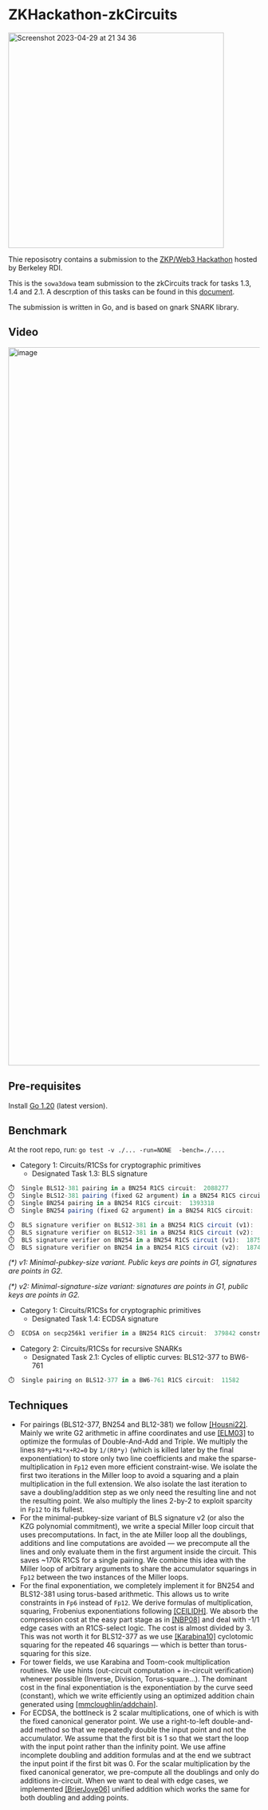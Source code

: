 # ZKHackathon-zkCircuits
<img width="432" alt="Screenshot 2023-04-29 at 21 34 36" src="https://user-images.githubusercontent.com/16170090/235321077-c409674c-3f08-40bd-be8c-54e660bb1225.png">

Thie reposisotry contains a submission to the [ZKP/Web3 Hackathon](https://zk-hacking.org/) hosted by Berkeley RDI.

This is the `sowa3dowa` team submission to the zkCircuits track for tasks 1.3, 1.4 and 2.1. A descrption of this tasks can be found in this [document](https://drive.google.com/file/d/1iQ7Cl0OjeL_Rrwkn7zRGDjb6dp0O4QfG/view).

The submission is written in Go, and is based on gnark SNARK library.

## Video
[<img width="1440" alt="image" src="https://user-images.githubusercontent.com/16170090/235320848-b3087abc-9a93-4fcc-831f-834158ef7c00.png">](https://youtu.be/2-hvcQNf69Q)

## Pre-requisites
Install [Go 1.20](https://go.dev/doc/install) (latest version).

## Benchmark
At the root repo, run: `go test -v ./... -run=NONE  -bench=./....`


- Category 1: Circuits/R1CSs for cryptographic primitives
  - Designated Task 1.3: BLS signature
```js
⏱️  Single BLS12-381 pairing in a BN254 R1CS circuit:  2088277
⏱️  Single BLS12-381 pairing (fixed G2 argument) in a BN254 R1CS circuit:  1868541
⏱️  Single BN254 pairing in a BN254 R1CS circuit:  1393318
⏱️  Single BN254 pairing (fixed G2 argument) in a BN254 R1CS circuit:  1223891

⏱️  BLS signature verifier on BLS12-381 in a BN254 R1CS circuit (v1):  2682079
⏱️  BLS signature verifier on BLS12-381 in a BN254 R1CS circuit (v2):  2456762
⏱️  BLS signature verifier on BN254 in a BN254 R1CS circuit (v1):  1875862
⏱️  BLS signature verifier on BN254 in a BN254 R1CS circuit (v2):  1874689
```
_(*) v1: Minimal-pubkey-size variant. Public keys are points in G1, signatures are points in G2._

_(*) v2: Minimal-signature-size variant: signatures are points in G1, public keys are points in G2._

- Category 1: Circuits/R1CSs for cryptographic primitives
  - Designated Task 1.4: ECDSA signature
```js
⏱️  ECDSA on secp256k1 verifier in a BN254 R1CS circuit:  379842 constraints.
```

- Category 2: Circuits/R1CSs for recursive SNARKs
  - Designated Task 2.1: Cycles of elliptic curves: BLS12-377 to BW6-761
```js
⏱️  Single pairing on BLS12-377 in a BW6-761 R1CS circuit:  11582
```

## Techniques
- For pairings (BLS12-377, BN254 and BL12-381) we follow [[Housni22]](https://eprint.iacr.org/2022/1162). Mainly we write G2 arithmetic in affine coordinates and use [[ELM03]](https://arxiv.org/pdf/math/0208038.pdf) to optimize the formulas of Double-And-Add and Triple. We multiply the lines `R0*y+R1*x+R2=0` by `1/(R0*y)` (which is killed later by the final exponentiation) to store only two line coefficients and make the sparse-multiplication in `Fp12` even more efficient constraint-wise. We isolate the first two iterations in the Miller loop to avoid a squaring and a plain multiplication in the full extension. We also isolate the last iteration to save a doubling/addition step as we only need the resulting line and not the resulting point. We also multiply the lines 2-by-2 to exploit sparcity in `Fp12` to its fullest.
- For the minimal-pubkey-size variant of BLS signature v2 (or also the KZG polynomial commitment), we write a special Miller loop circuit that uses precomputations. In fact, in the ate Miller loop all the doublings, additions and line computations are avoided — we precompute all the lines and only evaluate them in the first argument inside the circuit. This saves ~170k R1CS for a single pairing. We combine this idea with the Miller loop of arbitrary arguments to share the accumulator squarings in `Fp12` between the two instances of the Miller loops.
- For the final exponentiation, we completely implement it for BN254 and BLS12-381 using torus-based arithmetic. This allows us to write constraints in `Fp6` instead of `Fp12`. We derive formulas of multiplication, squaring, Frobenius exponentiations following [[CEILIDH]](https://www.math.uci.edu/~asilverb/bibliography/ceilidh.pdf). We absorb the compression cost at the easy part stage as in [[NBP08]](https://www.microsoft.com/en-us/research/wp-content/uploads/2016/02/ocpatc.pdf) and deal with -1/1 edge cases with an R1CS-select logic. The cost is almost divided by 3. This was not worth it for BLS12-377 as we use [[Karabina10]](https://eprint.iacr.org/2010/542.pdf) cyclotomic squaring for the repeated 46 squarings — which is better than torus-squaring for this size.
- For tower fields, we use Karabina and Toom-cook multiplication routines. We use hints (out-circuit computation + in-circuit verification) whenever possible (Inverse, Division, Torus-square...). The dominant cost in the final exponentiation is the exponentiation by the curve seed (constant), which we write efficiently using an optimized addition chain generated using [[mmcloughlin/addchain]](https://github.com/mmcloughlin/addchain).
- For ECDSA, the bottlneck is 2 scalar multiplications, one of which is with the fixed canonical generator point. We use a right-to-left double-and-add method so that we repeatedly double the input point and not the accumulator. We assume that the first bit is 1 so that we start the loop with the input point rather than the infinity point. We use affine incomplete doubling and addition formulas and at the end we subtract the input point if the first bit was 0. For the scalar multiplication by the fixed canonical generator, we pre-compute all the doublings and only do additions in-circuit. When we want to deal with edge cases, we implemented [[BrierJoye06]](https://www.iacr.org/archive/ches2006/28/28.pdf) unified addition which works the same for both doubling and adding points.
